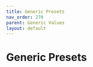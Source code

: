 ```yaml
---
title: Generic Presets
nav_order: 270
parent: Generic Values
layout: default
---
```


# Generic Presets